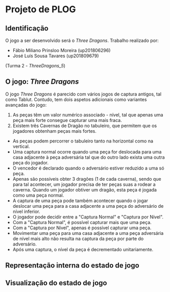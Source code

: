 # Projeto de PLOG
## Identificação

O jogo a ser desenvolvido será o _Three Dragons_. Trabalho realizado por:

- Fábio Miliano Prinsloo Moreira (up201806296)
- José Luís Sousa Tavares (up201809679)  

(Turma 2 - _ThreeDragons_5_)

## O jogo: _Three Dragons_

O jogo _Three Dragons_ é parecido com vários jogos de captura antigos, tal como Tablut. Contudo, tem dois aspetos adicionais como variantes avançadas do jogo:

1.  As peças têm um valor numérico associado - nível, tal que apenas uma peça mais forte consegue capturar uma mais fraca.
2.  Existem três Cavernas de Dragão no tabuleiro, que permitem que os jogadores obtenham peças mais fortes.

- As peças podem percorrer o tabuleiro tanto na horizontal como na vertical.
- Uma captura normal ocorre quando uma peça for deslocada para uma casa adjacente à peça adversária tal que do outro lado exista uma outra peça do jogador.
- O vencedor é declarado quando o adversário estiver reduzido a uma só peça. 
- Apenas são possíveis obter 3 dragões (1 de cada caverna), sendo que para tal acontecer, um jogador precisa de ter peças suas a rodear a caverna. Quando um jogador obtiver um dragão, esta peça é jogada como uma peça normal.
- A captura de uma peça pode também acontecer quando o jogar deslocar uma peça para a casa adjacente a uma peça do adversário de nível inferior.
- O jogador pode decidir entre a "Captura Normal" e "Captura por Nível".
- Com a "Captura Normal", é possível capturar mais que uma peça.
- Com a "Captura por Nível", apenas é possível capturar uma peça.
- Movimentar uma peça para uma casa adjacente a uma peça adversária de nível mais alto não resulta na captura da peça por parte do adversário.
- Após uma captura, o nível da peça é decrementado unitariamente.

## Representação interna do estado de jogo

## Visualização do estado de jogo
